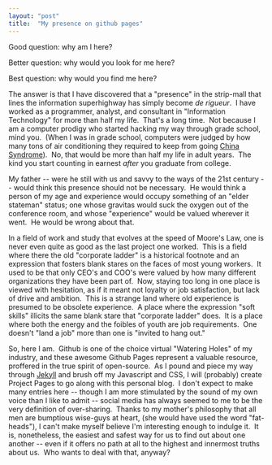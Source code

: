 ```yaml
---
layout: "post"
title:  "My presence on github pages"
---
```


Good question: why am I here?

Better question: why would you look for me here?

Best question: why would you find me here?

The answer is that I have discovered that a "presence" in the strip-mall that lines the information superhighway has simply become _de rigueur_.&nbsp; 
I have worked as a programmer, analyst, and consultant in "Information Technology" for more than half my life.&nbsp; 
That's a long time.&nbsp; Not because I am a computer prodigy who started hacking my way through grade school, mind you.&nbsp; (When I was in grade school, 
computers were judged by how many tons of air conditioning they required to keep from going [China Syndrome](https://www.google.com/url?sa=t&rct=j&q=&esrc=s&source=web&cd=1&cad=rja&uact=8&ved=0ahUKEwiJ_YGJ9t7WAhVBrlQKHedTAG0QFggmMAA&url=https%3A%2F%2Fen.wikipedia.org%2Fwiki%2FThe_China_Syndrome&usg=AOvVaw224COq4UfYbpouV-jNrme-)).&nbsp; 
No, that would be more than half my life in adult years.&nbsp; The kind you start counting in earnest _after_ you graduate from college.

My father -- were he still with us and savvy to the ways of the 21st century -- would think this presence should not be necessary.&nbsp; 
He would think a person of my age and experience would occupy something of an "elder stateman" status; one whose gravitas would suck the oxygen out 
of the conference room, and whose "experience" would be valued wherever it went.&nbsp; He would be wrong about that.

In a field of work and study that evolves at the speed of Moore's Law, one is never even quite as good as the last project one worked.&nbsp; 
This is a field where there the old "corporate ladder" is a historical footnote and an expression that fosters blank stares on the faces of most young workers.&nbsp; 
It used to be that only CEO's and COO's were valued by how many different organizations they have been part of.&nbsp; 
Now, staying too long in one place is viewed with hesitation, as if it meant not loyalty or job satisfaction, but lack of drive and ambition.&nbsp; 
This is a strange land where old experience is presumed to be obsolete experience.&nbsp; 
A place where the expression "soft skills" illicits the same blank stare that "corporate ladder" does.&nbsp;
It is a place where both the energy and the foibles of youth are job requirements.&nbsp; One doesn't "land a job" more than one is "invited to hang out."

So, here I am.&nbsp; 
Github is one of the choice virtual "Watering Holes" of my industry, and these awesome Github Pages represent a valuable resource, proffered in the true spirit of open-source.&nbsp; 
As I pound and piece my way through [Jekyll](https://www.google.com/url?sa=t&rct=j&q=&esrc=s&source=web&cd=1&cad=rja&uact=8&ved=0ahUKEwj9uPXA-d7WAhVizlQKHbPNDAsQFggmMAA&url=https%3A%2F%2Fjekyllrb.com%2F&usg=AOvVaw2YD8MteLYGPeySP2jj4BHG) 
and brush off my Javascript and CSS, I will (probably) create Project Pages to go along with this personal blog.&nbsp; 
I don't expect to make many entries here -- though I am more stimulated by the sound of my own voice than I like to admit -- social media has always seemed to me 
to be the very definition of over-sharing.&nbsp; 
Thanks to my mother's philosophy that all men are bumptious wise-guys at heart, (she would have used the word "fat-heads"), I can't make myself believe I'm interesting enough to indulge it.&nbsp; 
It is, nonetheless, the easiest and safest way for us to find out about one another -- even if it offers no path at all to the highest and innermost truths about us.&nbsp; 
Who wants to deal with that, anyway?